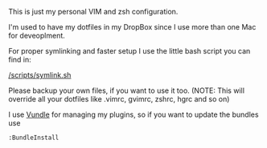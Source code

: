 This is just my personal VIM and zsh configuration.

I'm used to have my dotfiles in my DropBox since I use more than one Mac for deveoplment.

For proper symlinking and faster setup I use the little bash script you can find in: 

[/scripts/symlink.sh](https://github.com/znake/dotfiles/blob/master/scripts/symlink.sh)

Please backup your own files, if you want to use it too. 
(NOTE: This will override all your dotfiles like .vimrc, gvimrc, zshrc, hgrc and so on)

I use [Vundle](https://github.com/gmarik/vundle) for managing my plugins, so if you want to update the bundles use 

    :BundleInstall
